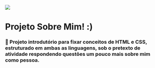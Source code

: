<img src="https://wallpaperaccess.com/full/114760.jpg"></img>
#
<h1> Projeto Sobre Mim! :) </h1>
<h3>🔴 Projeto introdutório para fixar conceitos de HTML e CSS, estruturado em ambas as linguagens, sob o pretexto de atividade respondendo questões um pouco mais sobre mim como pessoa.</h3>
<br> 
